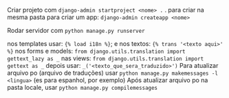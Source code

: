 Criar projeto com `django-admin startproject <nome> .` . para criar na mesma pasta
para criar um app: `django-admin createapp <nome>`

Rodar servidor com `python manage.py runserver`


nos templates usar: `{% load i18n %}`; e nos textos: `{% trans '<texto aqui>' %}`
nos forms e models: `from django.utils.translation import gettext_lazy as _`
nas views: `from django.utils.translation import gettext as _`
depois usar: `_('<texto_que_sera_traduzido>')`
Para atualizar arquivo po (arquivo de traduções) usar `python manage.py makemessages -l <lingua>` (es para espanhol, por exemplo)
Após atualizar arquivo po na pasta locale, usar `python manage.py compilemessages`
